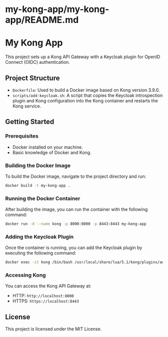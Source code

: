 # my-kong-app/my-kong-app/README.md

# My Kong App

This project sets up a Kong API Gateway with a Keycloak plugin for OpenID Connect (OIDC) authentication.

## Project Structure

- `Dockerfile`: Used to build a Docker image based on Kong version 3.9.0.
- `scripts/add-keycloak.sh`: A script that copies the Keycloak introspection plugin and Kong configuration into the Kong container and restarts the Kong service.

## Getting Started

### Prerequisites

- Docker installed on your machine.
- Basic knowledge of Docker and Kong.

### Building the Docker Image

To build the Docker image, navigate to the project directory and run:

```bash
docker build -t my-kong-app .
```

### Running the Docker Container

After building the image, you can run the container with the following command:

```bash
docker run -d --name kong -p 8000:8000 -p 8443:8443 my-kong-app
```

### Adding the Keycloak Plugin

Once the container is running, you can add the Keycloak plugin by executing the following command:

```bash
docker exec -it kong /bin/bash /usr/local/share/lua/5.1/kong/plugins/add-keycloak.sh
```

### Accessing Kong

You can access the Kong API Gateway at:

- HTTP: `http://localhost:8000`
- HTTPS: `https://localhost:8443`

## License

This project is licensed under the MIT License.